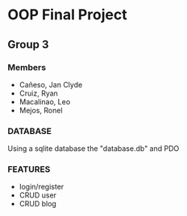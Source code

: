 # OOP Final Project
## Group 3
### Members
- Cañeso, Jan Clyde
- Cruiz, Ryan
- Macalinao, Leo
- Mejos, Ronel
### DATABASE
Using a sqlite database the "database.db" and PDO

### FEATURES
- login/register
- CRUD user
- CRUD blog